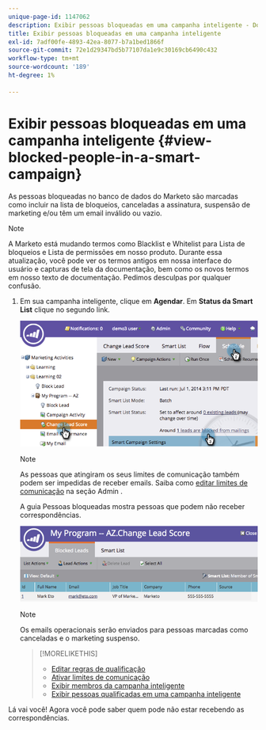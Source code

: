 ```yaml
---
unique-page-id: 1147062
description: Exibir pessoas bloqueadas em uma campanha inteligente - Documentos do Marketo - Documentação do produto
title: Exibir pessoas bloqueadas em uma campanha inteligente
exl-id: 7adf00fe-4893-42ea-8077-b7a1bed1866f
source-git-commit: 72e1d29347bd5b77107da1e9c30169cb6490c432
workflow-type: tm+mt
source-wordcount: '189'
ht-degree: 1%

---
```


# Exibir pessoas bloqueadas em uma campanha inteligente {#view-blocked-people-in-a-smart-campaign}

As pessoas bloqueadas no banco de dados do Marketo são marcadas como incluir na lista de bloqueios, canceladas a assinatura, suspensão de marketing e/ou têm um email inválido ou vazio.

>[!NOTE]
>
>A Marketo está mudando termos como Blacklist e Whitelist para Lista de bloqueios e Lista de permissões em nosso produto. Durante essa atualização, você pode ver os termos antigos em nossa interface do usuário e capturas de tela da documentação, bem como os novos termos em nosso texto de documentação. Pedimos desculpas por qualquer confusão.

1. Em sua campanha inteligente, clique em **Agendar**. Em **Status da Smart List** clique no segundo link.

   ![](assets/image2014-9-22-16-3a47-3a38.png)

   >[!NOTE]
   >
   >As pessoas que atingiram os seus limites de comunicação também podem ser impedidas de receber emails. Saiba como [editar limites de comunicação](/help/marketo/product-docs/administration/email-setup/enable-communication-limits.md) na seção Admin .

   A guia Pessoas bloqueadas mostra pessoas que podem não receber correspondências.

   ![](assets/image2014-9-22-16-3a48-3a11.png)

   >[!NOTE]
   >
   >Os emails operacionais serão enviados para pessoas marcadas como canceladas e o marketing suspenso.

   >[!MORELIKETHIS]
   >
   >* [Editar regras de qualificação](/help/marketo/product-docs/core-marketo-concepts/smart-campaigns/using-smart-campaigns/edit-qualification-rules-in-a-smart-campaign.md)
   >* [Ativar limites de comunicação](/help/marketo/product-docs/administration/email-setup/enable-communication-limits.md)
   >* [Exibir membros da campanha inteligente](/help/marketo/product-docs/core-marketo-concepts/smart-campaigns/smart-campaign-data/view-smart-campaign-members.md)
   >* [Exibir pessoas qualificadas em uma campanha inteligente](/help/marketo/product-docs/core-marketo-concepts/smart-campaigns/smart-campaign-data/view-qualified-people-in-a-smart-campaign.md)


Lá vai você! Agora você pode saber quem pode não estar recebendo as correspondências.
